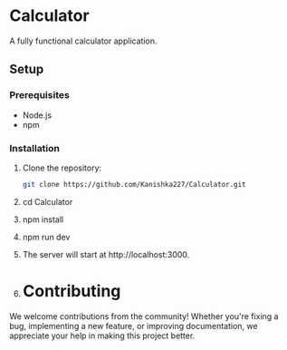 # Calculator

A fully functional calculator application.

## Setup

### Prerequisites

- Node.js 
- npm 

### Installation

1. Clone the repository:
   ```sh
   git clone https://github.com/Kanishka227/Calculator.git
   
2. cd Calculator

3. npm install

4. npm run dev

5. The server will start at http://localhost:3000.

6. # Contributing

We welcome contributions from the community! Whether you're fixing a bug, implementing a new feature, or improving documentation, we appreciate your help in making this project better.
